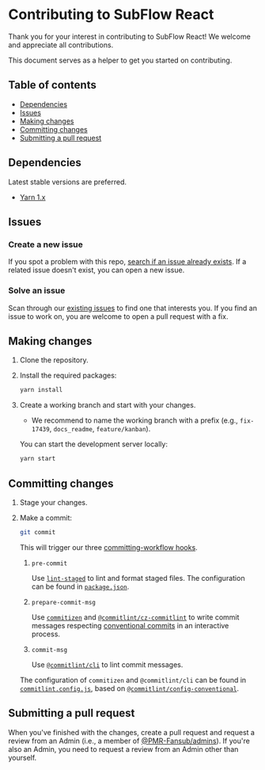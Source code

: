 # Contributing to SubFlow React

Thank you for your interest in contributing to SubFlow React! We welcome and
appreciate all contributions.

This document serves as a helper to get you started on contributing.

## Table of contents

- [Dependencies](#dependencies)
- [Issues](#issues)
- [Making changes](#making-changes)
- [Committing changes](#committing-changes)
- [Submitting a pull request](#submitting-a-pull-request)

## Dependencies

Latest stable versions are preferred.

- [Yarn 1.x](https://github.com/yarnpkg/yarn)

## Issues

### Create a new issue

If you spot a problem with this repo, [search if an issue already exists]. If a
related issue doesn't exist, you can open a new issue.

[search if an issue already exists]: https://docs.github.com/en/github/searching-for-information-on-github/searching-on-github/searching-issues-and-pull-requests#search-by-the-title-body-or-comments

### Solve an issue

Scan through our
[existing issues](https://github.com/PMR-Fansub/subflow-react/issues) to find
one that interests you. If you find an issue to work on, you are welcome to open
a pull request with a fix.

## Making changes

1. Clone the repository.

2. Install the required packages:

   ```bash
   yarn install
   ```

3. Create a working branch and start with your changes.

   - We recommend to name the working branch with a prefix (e.g., `fix-17439`,
     `docs_readme`, `feature/kanban`).

   You can start the development server locally:

   ```bash
   yarn start
   ```

## Committing changes

1. Stage your changes.

2. Make a commit:

   ```bash
   git commit
   ```

   This will trigger our three
   [committing-workflow hooks](https://git-scm.com/book/en/v2/Customizing-Git-Git-Hooks#_committing_workflow_hooks).

   1. `pre-commit`

      Use [`lint-staged`] to lint and format staged files. The configuration can
      be found in [`package.json`](package.json).

      [`lint-staged`]: https://github.com/okonet/lint-staged

   2. `prepare-commit-msg`

      Use [`commitizen`] and [`@commitlint/cz-commitlint`] to write commit
      messages respecting [conventional commits] in an interactive process.

      [`commitizen`]: https://github.com/commitizen/cz-cli
      [`@commitlint/cz-commitlint`]: https://github.com/conventional-changelog/commitlint/tree/master/%40commitlint/cz-commitlint
      [conventional commits]: https://www.conventionalcommits.org

   3. `commit-msg`

      Use [`@commitlint/cli`] to lint commit messages.

      [`@commitlint/cli`]: https://github.com/conventional-changelog/commitlint/tree/master/%40commitlint/cli

   The configuration of `commitizen` and `@commitlint/cli` can be found in
   [`commitlint.config.js`](commitlint.config.js), based on
   [`@commitlint/config-conventional`].

   [`@commitlint/config-conventional`]: https://github.com/conventional-changelog/commitlint/tree/master/%40commitlint/config-conventional

## Submitting a pull request

When you've finished with the changes, create a pull request and request a
review from an Admin (i.e., a member of
[@PMR-Fansub/admins](https://github.com/orgs/PMR-Fansub/teams/admins)). If
you're also an Admin, you need to request a review from an Admin other than
yourself.
